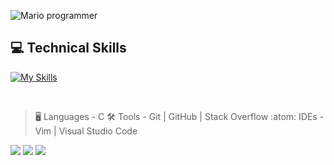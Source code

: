 ![Mario programmer](https://github.com/anjinhogustavo/anjinhogustavo/assets/98332278/80f89916-362f-4fe0-a36b-1e3624a977c8)

## 💻 Technical Skills
[![My Skills](https://skillicons.dev/icons?i=c,bash,vim,vscode,stackoverflow,github,git)](https://skillicons.dev)

<br>

> :desktop_computer:  Languages - C 
> :hammer_and_wrench:  Tools - Git | GitHub | Stack Overflow
> :atom:  IDEs - Vim | Visual Studio Code
>
> <div> 

  <a href="https://instagram.com/anjinho.gustavo" target="_blank"><img src="https://img.shields.io/badge/-Instagram-%23E4405F?style=for-the-badge&logo=instagram&logoColor=white" target="_blank"></a> 
  <a href = "mailto:anjinhogustavo7@gmail.com"><img src="https://img.shields.io/badge/-Gmail-%23333?style=for-the-badge&logo=gmail&logoColor=white" target="_blank"></a>
  <a href="https://www.linkedin.com/in/gustavoanjinho/" target="_blank"><img src="https://img.shields.io/badge/-LinkedIn-%230077B5?style=for-the-badge&logo=linkedin&logoColor=white" target="_blank"></a> 
  
</div>
